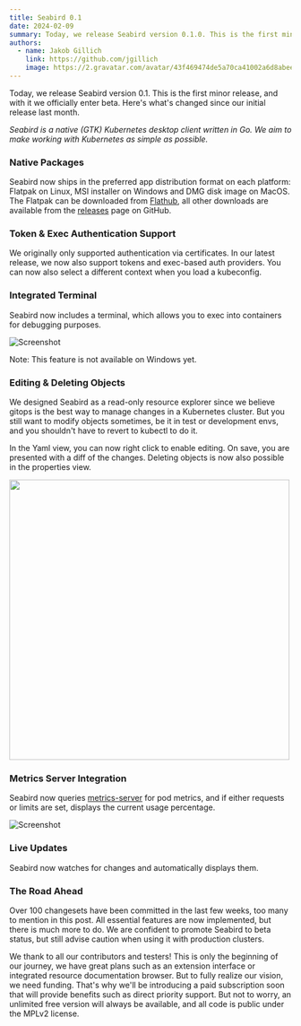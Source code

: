 ```yaml
---
title: Seabird 0.1
date: 2024-02-09
summary: Today, we release Seabird version 0.1.0. This is the first minor release, and we would like to update on what's changed since the very first version released last month.
authors:
  - name: Jakob Gillich
    link: https://github.com/jgillich
    image: https://2.gravatar.com/avatar/43f469474de5a70ca41002a6d8abee0cb24fd75e7c9e236bdeb918f78ded6429?size=256
---
```



Today, we release Seabird version 0.1. This is the first minor release, and with it we officially enter beta. Here's what's changed since our initial release last month.

*Seabird is a native (GTK) Kubernetes desktop client written in Go. We aim to make working with Kubernetes as simple as possible.*

### Native Packages

Seabird now ships in the preferred app distribution format on each platform: Flatpak on Linux, MSI installer on Windows and DMG disk image on MacOS. The Flatpak can be downloaded from [Flathub](https://flathub.org/apps/dev.skynomads.Seabird), all other downloads are available from the [releases](https://github.com/getseabird/seabird/releases) page on GitHub.

### Token & Exec Authentication Support

We originally only supported authentication via certificates. In our latest release, we now also support tokens and exec-based auth providers. You can now also select a different context when you load a kubeconfig.

### Integrated Terminal

Seabird now includes a terminal, which allows you to exec into containers for debugging purposes.

![Screenshot](/images/seabird-terminal.png)

Note: This feature is not available on Windows yet.

### Editing & Deleting Objects

We designed Seabird as a read-only resource explorer since we believe gitops is the best way to manage changes in a Kubernetes cluster. But you still want to modify objects sometimes, be it in test or development envs, and you shouldn't have to revert to kubectl to do it.

In the Yaml view, you can now right click to enable editing. On save, you are presented with a diff of the changes. Deleting objects is now also possible in the properties view.

<img src="/images/seabird-diff.png" width="500px">

### Metrics Server Integration

Seabird now queries [metrics-server](github.com/kubernetes-sigs/metrics-server) for pod metrics, and if either requests or limits are set, displays the current usage percentage.

![Screenshot](/images/seabird-metrics.png)

### Live Updates

Seabird now watches for changes and automatically displays them.

### The Road Ahead

Over 100 changesets have been committed in the last few weeks, too many to mention in this post. All essential features are now implemented, but there is much more to do. We are confident to promote Seabird to beta status, but still advise caution when using it with production clusters.

We thank to all our contributors and testers! This is only the beginning of our journey, we have great plans such as an extension interface or integrated resource documentation browser. But to fully realize our vision, we need funding. That's why we'll be introducing a paid subscription soon that will provide benefits such as direct priority support. But not to worry, an unlimited free version will always be available, and all code is public under the MPLv2 license.
